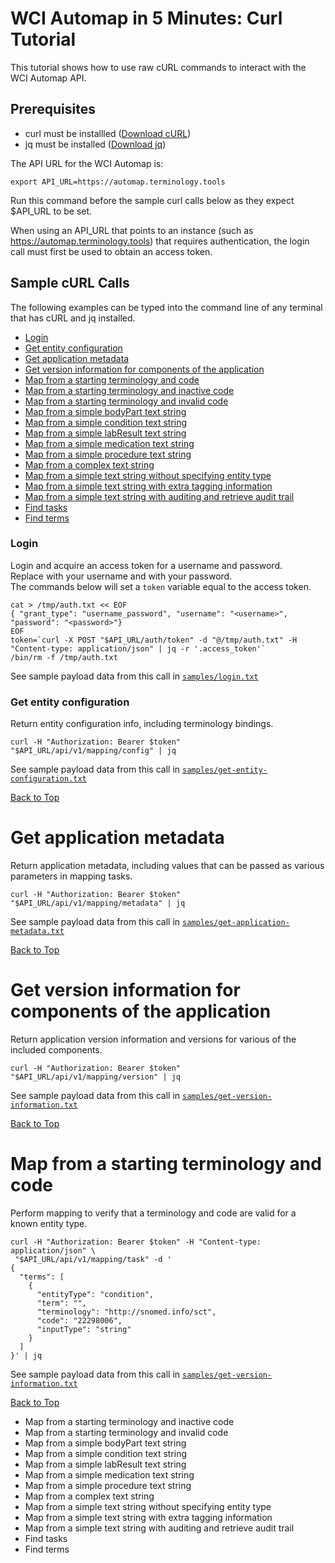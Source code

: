 # WCI Automap in 5 Minutes: Curl Tutorial

This tutorial shows how to use raw cURL commands to interact with the WCI Automap API.

Prerequisites
-------------
* curl must be installled ([Download cURL](https://curl.haxx.se/dlwiz/))
* jq must be installed ([Download jq](https://stedolan.github.io/jq/download/))

The API URL for the WCI Automap is:

`export API_URL=https://automap.terminology.tools`

Run this command before the sample curl calls below as they expect $API_URL to be set.

When using an API_URL that points to an instance (such as https://automap.terminology.tools) that
requires authentication, the login call must first be used to obtain an access token.   


Sample cURL Calls
-----------------

The following examples can be typed into the command line of any terminal that has cURL and jq installed.

- [Login](#login)
- [Get entity configuration](#get-entity-configuration)
- [Get application metadata](#get-application-metadata)
- [Get version information for components of the application](#get-version-information-for-components-of-the-application)
- [Map from a starting terminology and code](#map-from-a-starting-terminology-and-code)
- [Map from a starting terminology and inactive code](#map-from-a-starting-terminology-and-inactive-code)
- [Map from a starting terminology and invalid code](#map-from-a-starting-terminology-and-invalid-code)
- [Map from a simple bodyPart text string](#map-from-a-simple-bodypart-text-string)
- [Map from a simple condition text string](#map-from-a-simple-condition-text-string)
- [Map from a simple labResult text string](#map-from-a-simple-labresult-text-string)
- [Map from a simple medication text string](#map-from-a-simple-medication-text-string)
- [Map from a simple procedure text string](#map-from-a-simple-procedure-text-string)
- [Map from a complex text string](#map-from-a-complex-text-string)
- [Map from a simple text string without specifying entity type](#map-from-a-simple-text-string-without-specifying-entity-type)
- [Map from a simple text string with extra tagging information](#map-from-a-simple-text-string-with-extra-tagging-information)
- [Map from a simple text string with auditing and retrieve audit trail](#map-from-a-simple-text-string-with-auditing-and-retrieve-audit-trail)
- [Find tasks](#find-tasks)
- [Find terms](#find-terms)

### Login

Login and acquire an access token for a username and password.  
Replace <username> with your username and <password> with your password.  
The commands below will set a `token` variable equal to the access token.

```
cat > /tmp/auth.txt << EOF
{ "grant_type": "username_password", "username": "<username>", "password": "<password>"}
EOF
token=`curl -X POST "$API_URL/auth/token" -d "@/tmp/auth.txt" -H "Content-type: application/json" | jq -r '.access_token'`
/bin/rm -f /tmp/auth.txt
```

See sample payload data from this call in [`samples/login.txt`](samples/login.txt)

### Get entity configuration

Return entity configuration info, including terminology bindings.

```
curl -H "Authorization: Bearer $token" "$API_URL/api/v1/mapping/config" | jq
```

See sample payload data from this call in [`samples/get-entity-configuration.txt`](samples/get-entity-configuration.txt)

[Back to Top](#automap-in-5-minutes-curl-tutorial)

# Get application metadata

Return application metadata, including values that can be passed as various parameters in mapping tasks.

```
curl -H "Authorization: Bearer $token" "$API_URL/api/v1/mapping/metadata" | jq
```

See sample payload data from this call in [`samples/get-application-metadata.txt`](samples/get-application-metadata.txt)

[Back to Top](#automap-in-5-minutes-curl-tutorial)

# Get version information for components of the application

Return application version information and versions for various of the included components.

```
curl -H "Authorization: Bearer $token" "$API_URL/api/v1/mapping/version" | jq
```

See sample payload data from this call in [`samples/get-version-information.txt`](samples/get-version-information.txt)

[Back to Top](#automap-in-5-minutes-curl-tutorial)

# Map from a starting terminology and code

Perform mapping to verify that a terminology and code are valid for a known entity type.

```
curl -H "Authorization: Bearer $token" -H "Content-type: application/json" \
 "$API_URL/api/v1/mapping/task" -d '
{
  "terms": [
    {
      "entityType": "condition",
	  "term": "",
      "terminology": "http://snomed.info/sct",
      "code": "22298006",
      "inputType": "string"
    }
  ]
}' | jq
```

See sample payload data from this call in [`samples/get-version-information.txt`](samples/get-version-information.txt)

[Back to Top](#automap-in-5-minutes-curl-tutorial)


- Map from a starting terminology and inactive code
- Map from a starting terminology and invalid code
- Map from a simple bodyPart text string
- Map from a simple condition text string
- Map from a simple labResult text string
- Map from a simple medication text string
- Map from a simple procedure text string
- Map from a complex text string
- Map from a simple text string without specifying entity type
- Map from a simple text string with extra tagging information
- Map from a simple text string with auditing and retrieve audit trail
- Find tasks
- Find terms
